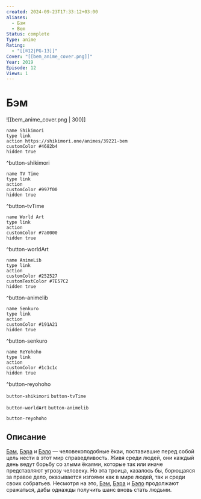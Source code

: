 ```yaml
---
created: 2024-09-23T17:33:12+03:00
aliases:
  - Бэм
  - Bem
Status: complete
Type: anime
Rating:
  - "[[®️12|PG-13]]"
Cover: "[[bem_anime_cover.png]]"
Year: 2019
Episode: 12
Views: 1
---
```


# Бэм

![[bem_anime_cover.png | 300]]

```button
name Shikimori
type link
action https://shikimori.one/animes/39221-bem
customColor #4682b4
hidden true
```
^button-shikimori

```button
name TV Time
type link
action 
customColor #997f00
hidden true
```
^button-tvTime

```button
name World Art
type link
action 
customColor #7a0000
hidden true
```
^button-worldArt

```button
name AnimeLib
type link
action 
customColor #252527
customTextColor #7E57C2
hidden true
```
^button-animelib

```button
name Senkuro
type link
action 
customColor #191A21
hidden true
```
^button-senkuro

```button
name ReYohoho
type link
action 
customColor #1c1c1c
hidden true
```
^button-reyohoho



`button-shikimori` `button-tvTime`

`button-worldArt` `button-animelib`

`button-reyohoho`

## Описание

[Бэм](https://shikimori.one/characters/18359-bem), [Бэра](https://shikimori.one/characters/18358-bela) и [Бэло](https://shikimori.one/characters/18357-belo) — человекоподобные ёкаи, поставившие перед собой цель нести в этот мир справедливость. Живя среди людей, они каждый день ведут борьбу со злыми ёкаями, которые так или иначе представляют угрозу человеку. Но эта троица, казалось бы, борющаяся за правое дело, оказывается изгоями как в мире людей, так и среди своих собратьев. Несмотря на это, [Бэм](https://shikimori.one/characters/18359-bem), [Бэра](https://shikimori.one/characters/18358-bela) и [Бэло](https://shikimori.one/characters/18357-belo) продолжают сражаться, дабы однажды получить шанс вновь стать людьми.
